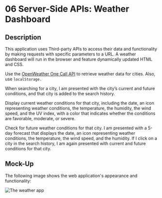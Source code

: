 # 06 Server-Side APIs: Weather Dashboard

## Description

This application uses Third-party APIs to access their data and functionality by making requests with specific parameters to a URL. 
A weather dashboard will run in the browser and feature dynamically updated HTML and CSS.

Use the [OpenWeather One Call API](https://openweathermap.org/api/one-call-api) to retrieve weather data for cities. Also, use `localStorage.` 

When searching for a city, I am presented with the city’s current and future conditions, and that city is added to the search history.

Display current weather conditions for that city, including the date, an icon representing weather conditions, the temperature, the humidity, the wind speed, and the UV index, with a color that indicates whether the conditions are favorable, moderate, or severe.

Check for future weather conditions for that city. I am presented with a 5-day forecast that displays the date, an icon representing weather conditions, the temperature, the wind speed, and the humidity.
If I click on a city in the search history, I am again presented with current and future conditions for that city.


## Mock-Up

The following image shows the web application's appearance and functionality:

![The weather app ](./Assets/06-server-side-apis-homework-demo.png)


